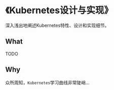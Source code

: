 # 《Kubernetes设计与实现》

深入浅出地阐述Kubernetes特性、设计和实现细节。

## What
TODO

## Why 
众所周知，`Kubernetes`学习曲线非常陡峭...